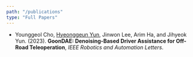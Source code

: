 ```yaml
---
path: "/publications"
type: "Full Papers"
---
```


- Younggeol Cho, <u>Hyeonggeun Yun</u>, Jinwon Lee, Arim Ha, and Jihyeok Yun. (2023). **GoonDAE: Denoising-Based Driver Assistance for Off-Road Teleoperation**, *IEEE Robotics and Automation Letters*.